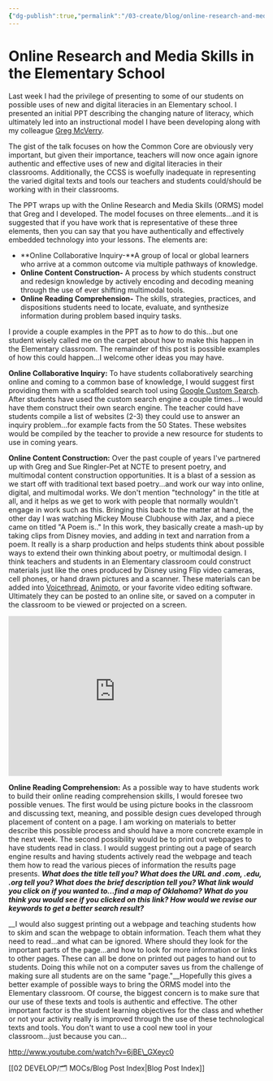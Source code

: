 ```yaml
---
{"dg-publish":true,"permalink":"/03-create/blog/online-research-and-media-skills-in-the-elementary-school/","title":"Online Research and Media Skills...and Elementary School","tags":["education","icts","itdml","literacy","picture-books","technology"]}
---
```


# Online Research and Media Skills in the Elementary School

Last week I had the privilege of presenting to some of our students on possible uses of new and digital literacies in an Elementary school. I presented an initial PPT describing the changing nature of literacy, which ultimately led into an instructional model I have been developing along with my colleague [Greg McVerry](http://jgregmcverry.blogspot.com/).

The gist of the talk focuses on how the Common Core are obviously very important, but given their importance, teachers will now once again ignore authentic and effective uses of new and digital literacies in their classrooms. Additionally, the CCSS is woefully inadequate in representing the varied digital texts and tools our teachers and students could/should be working with in their classrooms.

The PPT wraps up with the Online Research and Media Skills (ORMS) model that Greg and I developed. The model focuses on three elements...and it is suggested that if you have work that is representative of these three elements, then you can say that you have authentically and effectively embedded technology into your lessons. The elements are:

- **Online Collaborative Inquiry-**A group of local or global learners who arrive at a common outcome via multiple pathways of knowledge.
- **Online Content Construction-** A process by which students construct and redesign knowledge by actively encoding and decoding meaning through the use of ever shifting multimodal tools.
- **Online Reading Comprehension-** The skills, strategies, practices, and dispositions students need to locate, evaluate, and synthesize information during problem based inquiry tasks.

I provide a couple examples in the PPT as to _how_ to do this...but one student wisely called me on the carpet about how to make this happen in the Elementary classroom. The remainder of this post is possible examples of how this could happen...I welcome other ideas you may have.

**Online Collaborative Inquiry:** To have students collaboratively searching online and coming to a common base of knowledge, I would suggest first providing them with a scaffolded search tool using [Google Custom Search](https://sites.google.com/site/wiobyrne/google-c). After students have used the custom search engine a couple times...I would have them construct their own search engine. The teacher could have students compile a list of websites (2-3) they could use to answer an inquiry problem...for example facts from the 50 States. These websites would be compiled by the teacher to provide a new resource for students to use in coming years.

**Online Content Construction:** Over the past couple of years I've partnered up with Greg and Sue Ringler-Pet at NCTE to present poetry, and multimodal content construction opportunities. It is a blast of a session as we start off with traditional text based poetry...and work our way into online, digital, and multimodal works. We don't mention "technology" in the title at all, and it helps as we get to work with people that normally wouldn't engage in work such as this. Bringing this back to the matter at hand, the other day I was watching Mickey Mouse Clubhouse with Jax, and a piece came on titled "A Poem is.." In this work, they basically create a mash-up by taking clips from Disney movies, and adding in text and narration from a poem. It really is a sharp production and helps students think about possible ways to extend their own thinking about poetry, or multimodal design. I think teachers and students in an Elementary classroom could construct materials just like the ones produced by Disney using Flip video cameras, cell phones, or hand drawn pictures and a scanner. These materials can be added into [Voicethread](http://voicethread.com/), [Animoto](http://animoto.com/education), or your favorite video editing software. Ultimately they can be posted to an online site, or saved on a computer in the classroom to be viewed or projected on a screen.

<iframe src="http://www.youtube.com/embed/zbEQRQZBEX8?wmode=opaque" height="315" width="420" allowfullscreen frameborder="0"></iframe>

**Online Reading Comprehension:** As a possible way to have students work to build their online reading comprehension skills, I would foresee two possible venues. The first would be using picture books in the classroom and discussing text, meaning, and possible design cues developed through placement of content on a page. I am working on materials to better describe this possible process and should have a more concrete example in the next week. The second possibility would be to print out webpages to have students read in class. I would suggest printing out a page of search engine results and having students actively read the webpage and teach them how to read the various pieces of information the results page presents. **_What does the title tell you? What does the URL and .com, .edu, .org tell you? What does the brief description tell you? What link would you click on if you wanted to...find a map of Oklahoma? What do you think you would see if you clicked on this link? How would we revise our keywords to get a better search result?_**

__I would also suggest printing out a webpage and teaching students how to skim and scan the webpage to obtain information. Teach them what they need to read...and what can be ignored. Where should they look for the important parts of the page...and how to look for more information or links to other pages. These can all be done on printed out pages to hand out to students. Doing this while not on a computer saves us from the challenge of making sure all students are on the same "page."__Hopefully this gives a better example of possible ways to bring the ORMS model into the Elementary classroom. Of course, the biggest concern is to make sure that our use of these texts and tools is authentic and effective. The other important factor is the student learning objectives for the class and whether or not your activity really is improved through the use of these technological texts and tools. You don't want to use a cool new tool in your classroom...just because you can...

http://www.youtube.com/watch?v=6jBE\_GXeyc0

[[02 DEVELOP/🗂️ MOCs/Blog Post Index\|Blog Post Index]]